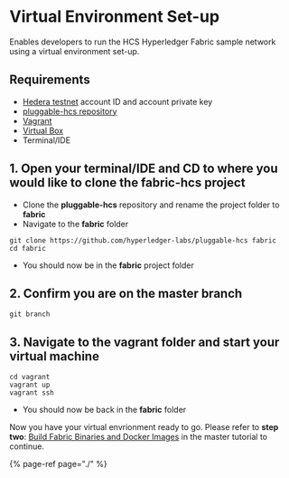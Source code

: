 # Virtual Environment Set-up

Enables developers to run the HCS Hyperledger Fabric sample network using a virtual environment set-up.

## Requirements

* [Hedera testnet](../../../testnet/testnet-access.md) account ID and account private key
* [pluggable-hcs repository ](https://github.com/hyperledger-labs/pluggable-hcs)
* [Vagrant](https://www.vagrantup.com/downloads.html)
* [Virtual Box](https://www.virtualbox.org/wiki/Downloads)
* Terminal/IDE

## 1. Open your terminal/IDE and CD to where you would like to clone the fabric-hcs project

* Clone the **pluggable-hcs** repository and rename the project folder to **fabric**
* Navigate to the **fabric** folder

```text
git clone https://github.com/hyperledger-labs/pluggable-hcs fabric
cd fabric
```

* You should now be in the **fabric** project folder

## 2. Confirm you are on the master branch

```text
git branch
```

## 3. Navigate to the vagrant folder and start your virtual machine

```text
cd vagrant
vagrant up
vagrant ssh
```

* You should now be back in the **fabric** folder

Now you have your virtual envrionment ready to go. Please refer to **step two**: [Build Fabric Binaries and Docker Images](./#2-build-fabric-binaries-and-docker-images) in the master tutorial to continue.

{% page-ref page="./" %}

